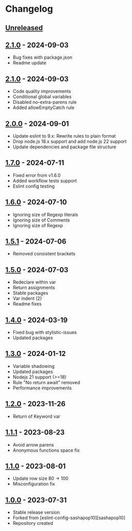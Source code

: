# Changelog

## [Unreleased][unreleased]

## [2.1.0][] - 2024-09-03

- Bug fixes with package.json
- Readme update

## [2.1.0][] - 2024-09-03

- Code quality improvements
- Conditional global variables
- Disabled no-extra-parens rule
- Added allowEmptyCatch rule

## [2.0.0][] - 2024-09-01

- Update eslint to 9.x: Rewrite rules to plain format
- Drop node.js 18.x support and add node.js 22 support
- Update dependencies and package file structure

## [1.7.0][] - 2024-07-11

- Fixed error from v1.6.0
- Added workflow tests support
- Eslint config testing

## [1.6.0][] - 2024-07-10

- Ignoring size of Regexp literals
- Ignoring size of Comments
- Ignoring size of Regexp

## [1.5.1][] - 2024-07-06

- Removed consistent brackets

## [1.5.0][] - 2024-07-03

- Redeclare within var
- Return assignments
- Stable packages
- Var indent (2)
- Readme fixes

## [1.4.0][] - 2024-03-19

- Fixed bug with stylistic-issues
- Updated packages

## [1.3.0][] - 2024-01-12

- Variable shadowing
- Updated packages
- Nodejs 21 support (>=18)
- Rule "No return await" removed
- Performance improvements

## [1.2.0][] - 2023-11-26

- Return of Keyword var

## [1.1.1][] - 2023-08-23

- Avoid arrow parens
- Anonymous functions space fix

## [1.1.0][] - 2023-08-01

- Update row size 80 -> 100
- Misconfiguration fix

## [1.0.0][] - 2023-07-31

- Stable release version
- Forked from [eslint-config-sashapop10][sashapop10]
- Repository created

[unreleased]: https://github.com/astrohelm/eslint-config-astrohelm/compare/v2.1.0...HEAD
[2.1.1]: https://github.com/astrohelm/eslint-config-astrohelm/compare/v2.1.0...v2.1.1
[2.1.0]: https://github.com/astrohelm/eslint-config-astrohelm/compare/v2.0.0...v2.1.0
[2.0.0]: https://github.com/astrohelm/eslint-config-astrohelm/compare/v1.7.0...v2.0.0
[1.7.0]: https://github.com/astrohelm/eslint-config-astrohelm/compare/v1.6.0...v1.7.0
[1.6.0]: https://github.com/astrohelm/eslint-config-astrohelm/compare/v1.5.0...v1.6.0
[1.5.1]: https://github.com/astrohelm/eslint-config-astrohelm/compare/v1.5.0...v1.5.1
[1.5.0]: https://github.com/astrohelm/eslint-config-astrohelm/compare/v1.4.0...v1.5.0
[1.4.0]: https://github.com/astrohelm/eslint-config-astrohelm/compare/v1.3.0...v1.4.0
[1.3.0]: https://github.com/astrohelm/eslint-config-astrohelm/compare/v1.2.0...v1.3.0
[1.2.0]: https://github.com/astrohelm/eslint-config-astrohelm/compare/v1.1.0...v1.2.0
[1.1.1]: https://github.com/astrohelm/eslint-config-astrohelm/compare/v1.1.0...v1.1.1
[1.1.0]: https://github.com/astrohelm/eslint-config-astrohelm/compare/release...v1.1.0
[1.0.0]: https://github.com/astrohelm/eslint-config-astrohelm/releases/tag/release
[eslint-config-sashapop10]: https://github.com/sashapop10/eslint-config-sashapop10
